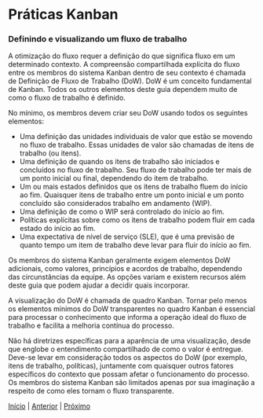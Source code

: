 # Práticas Kanban

### Definindo e visualizando um fluxo de trabalho

A otimização do fluxo requer a definição do que significa fluxo em um determinado contexto. A compreensão compartilhada explícita do fluxo entre os membros do sistema Kanban dentro de seu contexto é chamada de Definição de Fluxo de Trabalho (DoW). DoW é um conceito fundamental de Kanban. Todos os outros elementos deste guia dependem muito de como o fluxo de trabalho é definido.

No mínimo, os membros devem criar seu DoW usando todos os seguintes elementos:

- Uma definição das unidades individuais de valor que estão se movendo no fluxo de trabalho. Essas unidades de valor são chamadas de itens de trabalho (ou itens).
- Uma definição de quando os itens de trabalho são iniciados e concluídos no fluxo de trabalho. Seu fluxo de trabalho pode ter mais de um ponto inicial ou final, dependendo do item de trabalho.
- Um ou mais estados definidos que os itens de trabalho fluem do início ao fim. Quaisquer itens de trabalho entre um ponto inicial e um ponto concluído são considerados trabalho em andamento (WIP).
- Uma definição de como o WIP será controlado do início ao fim.
- Políticas explícitas sobre como os itens de trabalho podem fluir em cada estado do início ao fim.
- Uma expectativa de nível de serviço (SLE), que é uma previsão de quanto tempo um item de trabalho deve levar para fluir do início ao fim.

Os membros do sistema Kanban geralmente exigem elementos DoW adicionais, como valores, princípios e acordos de trabalho, dependendo das circunstâncias da equipe. As opções variam e existem recursos além deste guia que podem ajudar a decidir quais incorporar.

A visualização do DoW é chamada de quadro Kanban. Tornar pelo menos os elementos mínimos do DoW transparentes no quadro Kanban é essencial para processar o conhecimento que informa a operação ideal do fluxo de trabalho e facilita a melhoria contínua do processo.

Não há diretrizes específicas para a aparência de uma visualização, desde que englobe o entendimento compartilhado de como o valor é entregue. Deve-se levar em consideração todos os aspectos do DoW (por exemplo, itens de trabalho, políticas), juntamente com quaisquer outros fatores específicos do contexto que possam afetar o funcionamento do processo. Os membros do sistema Kanban são limitados apenas por sua imaginação a respeito de como eles tornam o fluxo transparente.

[Início](README.md) | [Anterior](kanban_theory.md) | [Próximo](kanban_pratices_two.md)
